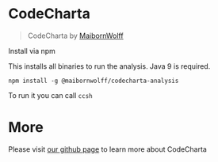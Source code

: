 # CodeCharta

> CodeCharta by [MaibornWolff](https://www.maibornwolff.de)

Install via npm

This installs all binaries to run the analysis. Java 9 is required.

`npm install -g @maibornwolff/codecharta-analysis`

To run it you can call `ccsh`

# More

Please visit [our github page](https://github.com/MaibornWolff/codecharta/tree/master/analysis) to learn more about
CodeCharta
